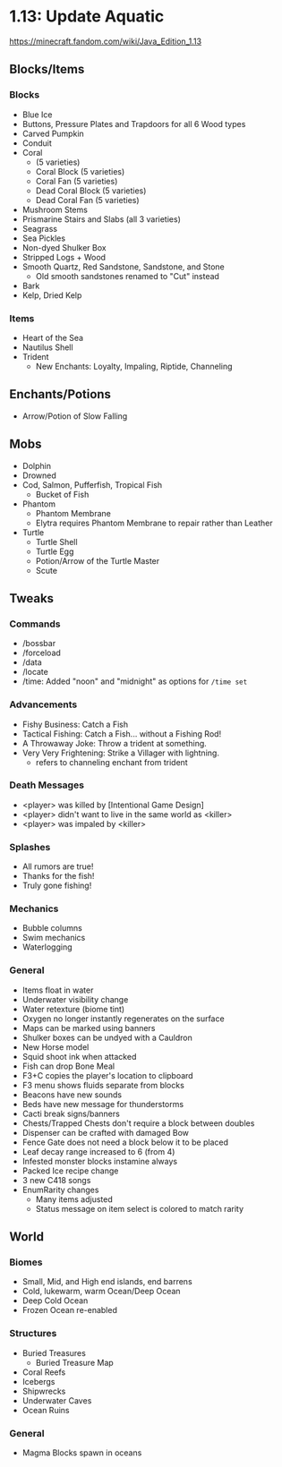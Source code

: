 # 1.13: Update Aquatic
https://minecraft.fandom.com/wiki/Java_Edition_1.13

## Blocks/Items

### Blocks
- Blue Ice
- Buttons, Pressure Plates and Trapdoors for all 6 Wood types
- Carved Pumpkin
- Conduit
- Coral
  - (5 varieties)
  - Coral Block (5 varieties)
  - Coral Fan (5 varieties)
  - Dead Coral Block (5 varieties)
  - Dead Coral Fan (5 varieties)
- Mushroom Stems
- Prismarine Stairs and Slabs (all 3 varieties)
- Seagrass
- Sea Pickles
- Non-dyed Shulker Box
- Stripped Logs + Wood
- Smooth Quartz, Red Sandstone, Sandstone, and Stone
  - Old smooth sandstones renamed to "Cut" instead
- Bark
- Kelp, Dried Kelp

### Items

- Heart of the Sea
- Nautilus Shell
- Trident
  - New Enchants: Loyalty, Impaling, Riptide, Channeling

## Enchants/Potions
- Arrow/Potion of Slow Falling

## Mobs
- Dolphin
- Drowned
- Cod, Salmon, Pufferfish, Tropical Fish
  - Bucket of Fish
- Phantom
  - Phantom Membrane
  - Elytra requires Phantom Membrane to repair rather than Leather
- Turtle
  - Turtle Shell
  - Turtle Egg
  - Potion/Arrow of the Turtle Master
  - Scute

## Tweaks

### Commands
- /bossbar
- /forceload
- /data
- /locate
- /time: Added "noon" and "midnight" as options for `/time set`

### Advancements
- Fishy Business: Catch a Fish
- Tactical Fishing: Catch a Fish... without a Fishing Rod!
- A Throwaway Joke: Throw a trident at something.
- Very Very Frightening: Strike a Villager with lightning.
  - refers to channeling enchant from trident

### Death Messages
- <player\> was killed by [Intentional Game Design]
- <player\> didn't want to live in the same world as <killer\>
- <player\> was impaled by <killer\>

### Splashes
- All rumors are true!
- Thanks for the fish!
- Truly gone fishing!

### Mechanics
- Bubble columns
- Swim mechanics
- Waterlogging

### General
- Items float in water
- Underwater visibility change
- Water retexture (biome tint)
- Oxygen no longer instantly regenerates on the surface
- Maps can be marked using banners
- Shulker boxes can be undyed with a Cauldron
- New Horse model
- Squid shoot ink when attacked
- Fish can drop Bone Meal
- F3+C copies the player's location to clipboard
- F3 menu shows fluids separate from blocks
- Beacons have new sounds
- Beds have new message for thunderstorms
- Cacti break signs/banners
- Chests/Trapped Chests don't require a block between doubles
- Dispenser can be crafted with damaged Bow
- Fence Gate does not need a block below it to be placed
- Leaf decay range increased to 6 (from 4)
- Infested monster blocks instamine always
- Packed Ice recipe change
- 3 new C418 songs
- EnumRarity changes
  - Many items adjusted
  - Status message on item select is colored to match rarity

## World

### Biomes
- Small, Mid, and High end islands, end barrens
- Cold, lukewarm, warm Ocean/Deep Ocean
- Deep Cold Ocean
- Frozen Ocean re-enabled

### Structures
- Buried Treasures
  - Buried Treasure Map
- Coral Reefs
- Icebergs
- Shipwrecks
- Underwater Caves
- Ocean Ruins

### General
- Magma Blocks spawn in oceans
